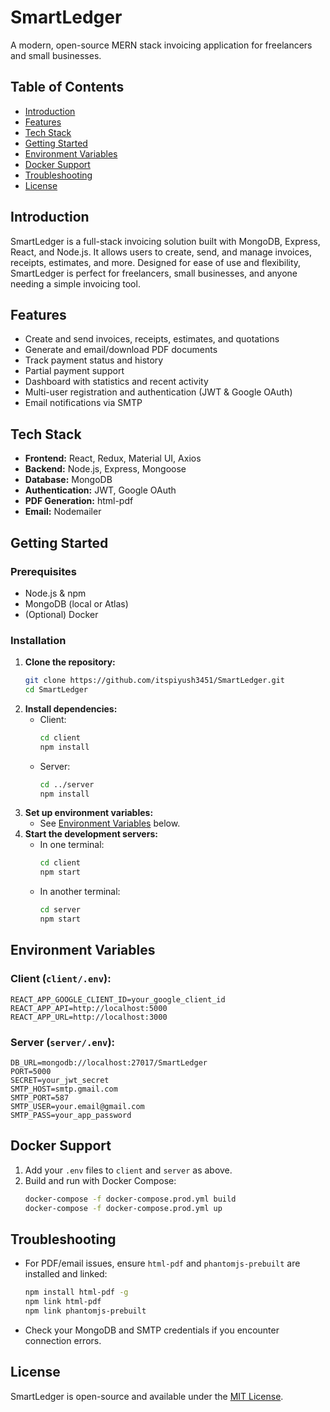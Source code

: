 # SmartLedger

A modern, open-source MERN stack invoicing application for freelancers and small businesses.



## Table of Contents
- [Introduction](#introduction)
- [Features](#features)
- [Tech Stack](#tech-stack)
- [Getting Started](#getting-started)
- [Environment Variables](#environment-variables)
- [Docker Support](#docker-support)
- [Troubleshooting](#troubleshooting)
- [License](#license)

## Introduction
SmartLedger is a full-stack invoicing solution built with MongoDB, Express, React, and Node.js. It allows users to create, send, and manage invoices, receipts, estimates, and more. Designed for ease of use and flexibility, SmartLedger is perfect for freelancers, small businesses, and anyone needing a simple invoicing tool.

## Features
- Create and send invoices, receipts, estimates, and quotations
- Generate and email/download PDF documents
- Track payment status and history
- Partial payment support
- Dashboard with statistics and recent activity
- Multi-user registration and authentication (JWT & Google OAuth)
- Email notifications via SMTP

## Tech Stack
- **Frontend:** React, Redux, Material UI, Axios
- **Backend:** Node.js, Express, Mongoose
- **Database:** MongoDB
- **Authentication:** JWT, Google OAuth
- **PDF Generation:** html-pdf
- **Email:** Nodemailer

## Getting Started
### Prerequisites
- Node.js & npm
- MongoDB (local or Atlas)
- (Optional) Docker

### Installation
1. **Clone the repository:**
   ```bash
   git clone https://github.com/itspiyush3451/SmartLedger.git
   cd SmartLedger
   ```
2. **Install dependencies:**
   - Client:
     ```bash
     cd client
     npm install
     ```
   - Server:
     ```bash
     cd ../server
     npm install
     ```
3. **Set up environment variables:**
   - See [Environment Variables](#environment-variables) below.
4. **Start the development servers:**
   - In one terminal:
     ```bash
     cd client
     npm start
     ```
   - In another terminal:
     ```bash
     cd server
     npm start
     ```

## Environment Variables
### Client (`client/.env`):
```
REACT_APP_GOOGLE_CLIENT_ID=your_google_client_id
REACT_APP_API=http://localhost:5000
REACT_APP_URL=http://localhost:3000
```

### Server (`server/.env`):
```
DB_URL=mongodb://localhost:27017/SmartLedger
PORT=5000
SECRET=your_jwt_secret
SMTP_HOST=smtp.gmail.com
SMTP_PORT=587
SMTP_USER=your.email@gmail.com
SMTP_PASS=your_app_password
```

## Docker Support
1. Add your `.env` files to `client` and `server` as above.
2. Build and run with Docker Compose:
   ```bash
   docker-compose -f docker-compose.prod.yml build
   docker-compose -f docker-compose.prod.yml up
   ```

## Troubleshooting
- For PDF/email issues, ensure `html-pdf` and `phantomjs-prebuilt` are installed and linked:
  ```bash
  npm install html-pdf -g
  npm link html-pdf
  npm link phantomjs-prebuilt
  ```
- Check your MongoDB and SMTP credentials if you encounter connection errors.

## License
SmartLedger is open-source and available under the [MIT License](LICENSE).
